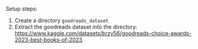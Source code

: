 Setup steps:

1. Create a directory `goodreads_dataset`
2. Extract the goodreads dataset into the directory: https://www.kaggle.com/datasets/brzy56/goodreads-choice-awards-2023-best-books-of-2023
